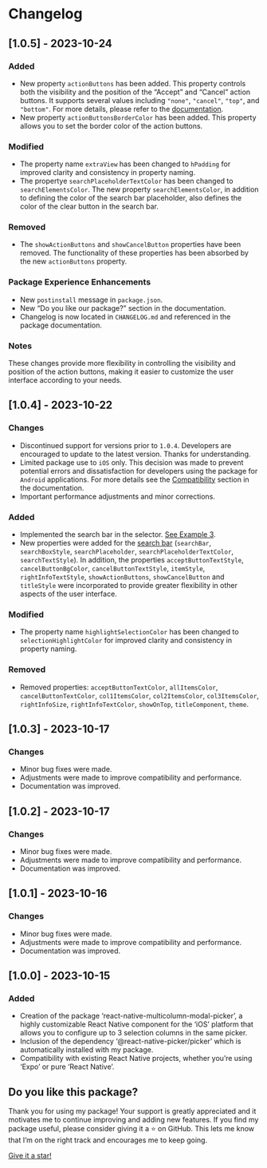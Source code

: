 # Changelog

## [1.0.5] - 2023-10-24

### Added

* New property `actionButtons` has been added. This property controls both the visibility and the position of the “Accept” and “Cancel” action buttons. It supports several values including `"none"`, `"cancel"`, `"top"`, and `"bottom"`. For more details, please refer to the [documentation](./README.md#general-properties).
* New property `actionButtonsBorderColor` has been added. This property allows you to set the border color of the action buttons.

### Modified

* The property name `extraView` has been changed to `hPadding` for improved clarity and consistency in property naming.
* The propertye `searchPlaceholderTextColor` has been changed to `searchElementsColor`. The new property `searchElementsColor`, in addition to defining the color of the search bar placeholder, also defines the color of the clear button in the search bar.

### Removed

* The `showActionButtons` and `showCancelButton` properties have been removed. The functionality of these properties has been absorbed by the new `actionButtons` property.

### Package Experience Enhancements

* New `postinstall` message in `package.json`.
* New “Do you like our package?” section in the documentation.
* Changelog is now located in `CHANGELOG.md` and referenced in the package documentation.

### Notes

 These changes provide more flexibility in controlling the visibility and position of the action buttons, making it easier to customize the user interface according to your needs.

## [1.0.4] - 2023-10-22

### Changes

* Discontinued support for versions prior to `1.0.4`. Developers are encouraged to update to the latest version. Thanks for understanding.
* Limited package use to `iOS` only. This decision was made to prevent potential errors and dissatisfaction for developers using the package for `Android` applications. For more details see the [Compatibility](./README.md#compatibility) section in the documentation.
* Important performance adjustments and minor corrections.

### Added

* Implemented the search bar in the selector. [See Example 3](./README.md#3-single-column-picker-with-search-bar).
* New properties were added for the [search bar](./README.md#search-bar-related-properties-the-use-of-the-search-bar-is-completely-optional-it-can-only-be-used-in-conjunction-with-a-single-column-picker-the-search-bar-should-be-combined-with-column1) (`searchBar`, `searchBoxStyle`, `searchPlaceholder`, `searchPlaceholderTextColor`, `searchTextStyle`). In addition, the properties `acceptButtonTextStyle`, `cancelButtonBgColor`, `cancelButtonTextStyle`, `itemStyle`, `rightInfoTextStyle`, `showActionButtons`, `showCancelButton` and `titleStyle` were incorporated to provide greater flexibility in other aspects of the user interface.

### Modified

* The property name `highlightSelectionColor` has been changed to `selectionHighlightColor` for improved clarity and consistency in property naming.

### Removed

* Removed properties: `acceptButtonTextColor`, `allItemsColor`, `cancelButtonTextColor`, `col1ItemsColor`, `col2ItemsColor`, `col3ItemsColor`, `rightInfoSize`, `rightInfoTextColor`, `showOnTop`, `titleComponent`, `theme`.

## [1.0.3] - 2023-10-17

### Changes

* Minor bug fixes were made.
* Adjustments were made to improve compatibility and performance.
* Documentation was improved.

## [1.0.2] - 2023-10-17

### Changes

* Minor bug fixes were made.
* Adjustments were made to improve compatibility and performance.
* Documentation was improved.

## [1.0.1] - 2023-10-16

### Changes

* Minor bug fixes were made.
* Adjustments were made to improve compatibility and performance.
* Documentation was improved.

## [1.0.0] - 2023-10-15

### Added

* Creation of the package ‘react-native-multicolumn-modal-picker’, a highly customizable React Native component for the ‘iOS’ platform that allows you to configure up to 3 selection columns in the same picker.
* Inclusion of the dependency ‘@react-native-picker/picker’ which is automatically installed with my package.
* Compatibility with existing React Native projects, whether you’re using ‘Expo’ or pure ‘React Native’.

## Do you like this package?

Thank you for using my package! Your support is greatly appreciated and it motivates me to continue improving and adding new features. If you find my package useful, please consider giving it a :star: on GitHub. This lets me know that I’m on the right track and encourages me to keep going.

[Give it a star!](https://github.com/Rio9735/react-native-multicolumn-modal-picker)
